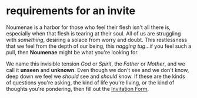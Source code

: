 # requirements for an invite

Noumenae is a harbor for those who feel their flesh isn't all there is, especially when that flesh is tearing at their soul. All of us are struggling with _something_, desiring a solace from worry and doubt. This restlessness that we feel from the depth of our being, this _nagging tug_...if you feel such a pull, then **Noumenae** might be what you're looking for.

We name this invisible tension _God_ or _Spirit_, the _Father_ or _Mother_, and we call it **unseen** and **unknown**. Even though we don't see and we don't know, deep down we feel we _should_ see and _should_ know. If these are the kinds of questions you're asking, the kind of life you're living, or the kind of thoughts you're pondering, then fill out the [Invitation Form].

[invitation form]:#/invites